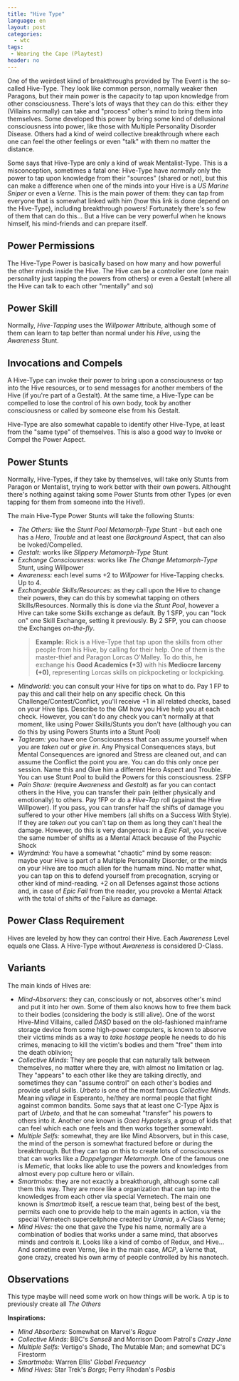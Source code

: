 ```yaml
---
title: "Hive Type"
language: en
layout: post
categories:
  - wtc
tags:
 - Wearing the Cape (Playtest)
header: no
---
```


One of the weirdest kiind of breakthroughs provided by The Event is the so-called Hive-Type. They look like common person, normally weaker then Paragons, but their main power is the capacity to tap upon knowledge from other consciousness. There's lots of ways that they can do this: either they (Villains normally) can take and "process" other's mind to bring them into themselves. Some developed this power by bring some kind of dellusional consciousness into power, like those with Multiple Personality Disorder Disease. Others had a kind of weird collective breakthrough where each one can feel the other feelings or even "talk" with them no matter the distance.

Some says that Hive-Type are only a kind of weak Mentalist-Type. This is a misconception, sometimes a fatal one: Hive-Type have _normally_ only the power to tap upon knowledge from their "sources" (shared or not), but this can make a difference when one of the minds into your Hive is a _US Marine Sniper_ or even a _Verne_. This is the main power of them: they can tap from everyone that is somewhat linked with him (how this link is done depend on the Hive-Type), including breakthrough powers! Fortunately there's so few of them that can do this... But a Hive can be very powerful when he knows himself, his mind-friends and can prepare itself.

## Power Permissions

The Hive-Type Power is basically based on how many and how powerful the other minds inside the Hive. The Hive can be a controller one (one main personality just tapping the powers from others) or even a Gestalt (where all the Hive can talk to each other "mentally" and so)

## Power Skill

Normally, _Hive-Tapping_ uses the _Willpower_ Attribute, although some of them can learn to tap better than normal under his _Hive_, using the _Awareness_ Stunt.

## Invocations and Compels

A Hive-Type can invoke their power to bring upon a consciousness or tap into the Hive resources, or to send messages for another members of the Hive (if you're part of a Gestalt). At the same time, a Hive-Type can be compelled to lose the control of his own body, took by another consciousness or called by someone else from his Gestalt. 

Hive-Type are also somewhat capable to identify other Hive-Type, at least from the "same type" of themselves. This is also a good way to Invoke or Compel the Power Aspect.

## Power Stunts

Normally, Hive-Types, if they take by themselves, will take only Stunts from Paragon or Mentalist, trying to work better with their own powers. Althought there's nothing against taking some Power Stunts from other Types (or even tapping for them from someone into the Hive!).

The main Hive-Type Power Stunts will take the following Stunts:

+ _The Others:_ like the _Stunt Pool Metamorph-Type_ Stunt - but each one has a _Hero_, _Trouble_ and at least one _Background_ Aspect, that can also be Ivoked/Compelled.
+ _Gestalt:_ works like _Slippery Metamorph-Type_ Stunt
+ _Exchange Consciousness:_ works like _The Change Metamorph-Type_ Stunt, using Willpower
+ _Awareness:_ each level sums +2 to _Willpower_ for Hive-Tapping checks. Up to 4.
+ _Exchangeable Skills/Resources:_ as they call upon the Hive to change their powers, they can do this by somewhat tapping on others Skills/Resources. Normally this is done via the _Stunt Pool_, however a Hive can take some Skills exchange as default. By 1 SFP, you can "lock on" one Skill Exchange, setting it previously. By 2 SFP, you can choose the Exchanges _on-the-fly_.
  > __Example:__ Rick is a Hive-Type that tap upon the skills from other people from his Hive, by calling for their help. One of them is the master-thief and Paragon Lorcas O'Malley. To do this, he exchange his __Good Academics (+3)__ with his __Mediocre larceny  (+0)__, representing Lorcas skills on pickpocketing or lockpicking.
+ _Mindworld:_ you can consult your Hive for tips on what to do. Pay 1 FP to pay this and call their help on any specific check. On this Challenge/Contest/Conflict, you'll receive +1 in all related checks, based on your Hive tips. Describe to the GM how you Hive help you at each check. However, you can't do any check you can't normally at that moment, like using Power Skills/Stunts you don't have (although you can do this by using Powers Stunts into a Stunt Pool)
+ _Tagteam:_ you have one Consciousness that can assume yourself when you are _taken out_ or _give in_. Any Physical Consequences stays, but Mental Consequences are ignored and Stress are cleaned out, and can assume the Conflict the point you are. You can do this only once per session. Name this and Give him a different Hero Aspect and Trouble. You can use Stunt Pool to build the Powers for this consciousness. 2SFP
+ _Pain Share:_ (require _Awareness_ and _Gestalt_) as far you can contact others in the Hive, you can transfer their pain (either physically and emotionally) to others. Pay 1FP or do a _Hive-Tap_ roll (against the Hive Willpower). If you pass, you can transfer half the shifts of damage you suffered to your other Hive members (all shifts on a Success With Style). If they are _taken out_ you can't tap on them as long they can't heal the damage. However, do this is very dangerous: in a _Epic Fail_, you receive the same number of shifts as a Mental Attack because of the Psychic Shock
+ _Wyrdmind:_ You have a somewhat "chaotic" mind by some reason: maybe your Hive is part of a Multiple Personality Disorder, or the minds on your Hive are too much alien for the humam mind. No matter what, you can tap on this to defend yourself from precognation, scrying or other kind of mind-reading. +2 on all Defenses against those actions and, in case of _Epic Fail_ from the reader, you provoke a Mental Attack with the total of shifts of the Failure as damage.

## Power Class Requirement
 Hives are leveled by how they can control their Hive. Each _Awareness_ Level equals one Class. A Hive-Type without _Awareness_ is considered D-Class.

## Variants

The main kinds of Hives are:

+ _Mind-Absorvers:_ they can, consciously or not, absorves other's mind and put it into her own. Some of them also knows how to free them back to their bodies (considering the body is still alive). One of the worst Hive-Mind Villains, called _DASD_ based on the old-fashioned mainframe storage device from some high-power computers, is known to absorve their victims minds as a way to _take hostage_ people he needs to do his crimes, menacing to kill the victim's bodies and them "free" them into the death oblivion;
+ _Collective Minds:_  They are people that can naturally talk between themselves, no matter where they are, with almost no limitation or lag. They "appears" to each other like they are talking directly, and sometimes they can "assume control" on each other's bodies and provide useful skills. _Urbeto_ is one of the most famous _Collective Minds_. Meaning _village_ in Esperanto, he/they are normal people that fight against common bandits. Some says that at least one C-Type Ajax is part of _Urbeto_, and that he can somewhat "transfer" his powers to others into it. Another one known is _Gaea Hypotesis_, a group of kids that can feel which each one feels and then works together somewaht.
+ _Multiple Selfs:_ somewhat, they are like Mind Absorvers, but in this case, the mind of the person is somewhat fractured before or during the breakthrough. But they can tap on this to create lots of consciousness that can works like a _Doppelganger Metamorph_. One of the famous one is _Memetic_, that looks like able to use the powers and knowledges from almost every pop culture hero or villain.
+ _Smartmobs:_ they are not exactly a breakthorugh, although some call them this way. They are more like a organization that can tap into the knowledges from each other via special Vernetech. The main one known is _Smartmob_ itself, a rescue team that, being best of the best, permits each one to provide help to the main agents in action, via the special Vernetech supercellphone created by _Urania_, a A-Class Verne;
+ _Mind Hives:_ the one that gave the Type his name, normally are a combination of bodies that works under a same mind, that absorves minds and controls it. Looks like a kind of combo of Redux, and Hive... And sometime even Verne, like in the main case, _MCP_, a Verne that, gone crazy, created his own army of people controlled by his nanotech. 

## Observations

This type maybe will need some work on how things will be work. A tip is to previously create all _The Others_

__Inspirations:__

+ _Mind Absorbers:_ Somewhat on Marvel's _Rogue_
+ _Collective Minds:_  BBC's _Sense8_ and Morrison Doom Patrol's _Crazy Jane_
+ _Multiple Selfs:_ Vertigo's Shade, The Mutable Man; and somewhat DC's Firestorm
+ _Smartmobs:_ Warren Ellis' _Global Frequency_
+ _Mind Hives:_ Star Trek's _Borgs_; Perry Rhodan's _Posbis_
